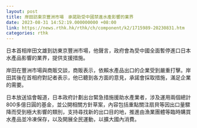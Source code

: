 ```yaml
---
layout: post
title: 岸田訪東京豐洲市場　承諾助受中國禁進水產影響的業界
date: 2023-08-31 14:52:19.000000000 +08:00
link: https://news.rthk.hk/rthk/ch/component/k2/1715989-20230831.htm
categories: rthk
---
```


日本首相岸田文雄到訪東京豐洲市場，他聲言，政府會為受中國全面暫停進口日本水產品影響的業界，提供支援措施。

岸田在豐洲市場與商販交談，商販表示，依賴水產品出口的企業受到嚴重打擊。岸田其後在首相府對記者表示，他已聽到各方面的意見，承諾會採取措施，滿足企業的需要。

日本放送協會報道，日本政府計劃出台緊急措施援助水產業者，涉及運用兩個總計800多億日圓的基金，並公開相關方針草案，內容包括重點關注扇貝等因出口量驟降而受到極大影響的類別，支持尋找新的出口目的地，推進由漁業團體等臨時購買水產品並冷凍保存，以及開展全民運動，以擴大國內消費。
